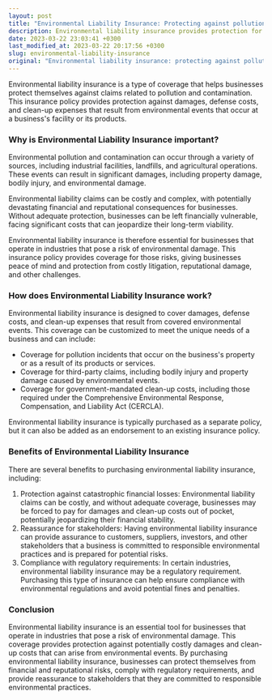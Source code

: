 ```yaml
---
layout: post
title: "Environmental Liability Insurance: Protecting against pollution and contamination claims"
description: Environmental liability insurance provides protection for companies against claims related to pollution and contamination. This article explains the importance of this type of insurance and how it can benefit companies.
date: 2023-03-22 23:03:41 +0300
last_modified_at: 2023-03-22 20:17:56 +0300
slug: environmental-liability-insurance
original: "Environmental liability insurance: protecting against pollution and contamination claims"
---
```

Environmental liability insurance is a type of coverage that helps businesses protect themselves against claims related to pollution and contamination. This insurance policy provides protection against damages, defense costs, and clean-up expenses that result from environmental events that occur at a business's facility or its products.

### Why is Environmental Liability Insurance important?

Environmental pollution and contamination can occur through a variety of sources, including industrial facilities, landfills, and agricultural operations. These events can result in significant damages, including property damage, bodily injury, and environmental damage.

Environmental liability claims can be costly and complex, with potentially devastating financial and reputational consequences for businesses. Without adequate protection, businesses can be left financially vulnerable, facing significant costs that can jeopardize their long-term viability.

Environmental liability insurance is therefore essential for businesses that operate in industries that pose a risk of environmental damage. This insurance policy provides coverage for those risks, giving businesses peace of mind and protection from costly litigation, reputational damage, and other challenges.

### How does Environmental Liability Insurance work?

Environmental liability insurance is designed to cover damages, defense costs, and clean-up expenses that result from covered environmental events. This coverage can be customized to meet the unique needs of a business and can include:

* Coverage for pollution incidents that occur on the business's property or as a result of its products or services.
* Coverage for third-party claims, including bodily injury and property damage caused by environmental events.
* Coverage for government-mandated clean-up costs, including those required under the Comprehensive Environmental Response, Compensation, and Liability Act (CERCLA).

Environmental liability insurance is typically purchased as a separate policy, but it can also be added as an endorsement to an existing insurance policy.

### Benefits of Environmental Liability Insurance

There are several benefits to purchasing environmental liability insurance, including:

1. Protection against catastrophic financial losses: Environmental liability claims can be costly, and without adequate coverage, businesses may be forced to pay for damages and clean-up costs out of pocket, potentially jeopardizing their financial stability.
2. Reassurance for stakeholders: Having environmental liability insurance can provide assurance to customers, suppliers, investors, and other stakeholders that a business is committed to responsible environmental practices and is prepared for potential risks.
3. Compliance with regulatory requirements: In certain industries, environmental liability insurance may be a regulatory requirement. Purchasing this type of insurance can help ensure compliance with environmental regulations and avoid potential fines and penalties.

### Conclusion

Environmental liability insurance is an essential tool for businesses that operate in industries that pose a risk of environmental damage. This coverage provides protection against potentially costly damages and clean-up costs that can arise from environmental events. By purchasing environmental liability insurance, businesses can protect themselves from financial and reputational risks, comply with regulatory requirements, and provide reassurance to stakeholders that they are committed to responsible environmental practices.